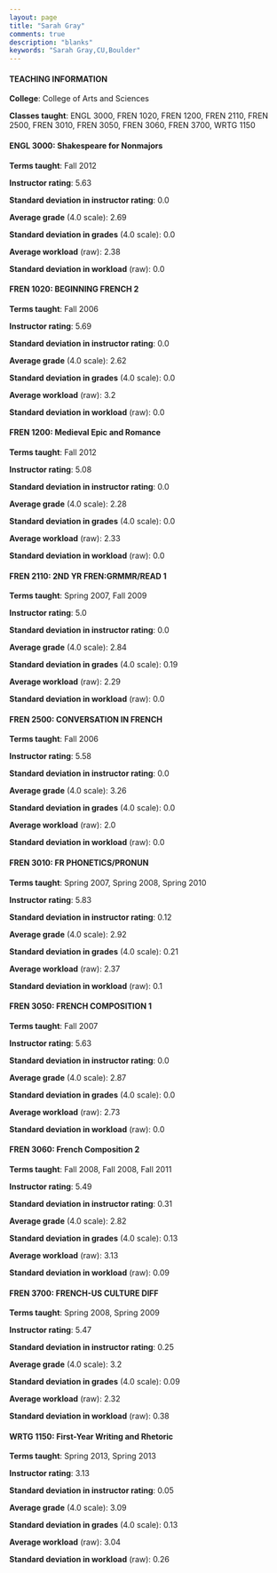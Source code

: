 ```yaml
---
layout: page
title: "Sarah Gray" 
comments: true
description: "blanks"
keywords: "Sarah Gray,CU,Boulder"
---
```

<head>
<script src="https://ajax.googleapis.com/ajax/libs/jquery/2.1.3/jquery.min.js"></script>
<script src="https://dl.dropboxusercontent.com/s/pc42nxpaw1ea4o9/highcharts.js?dl=0"></script>
<!-- <script src="../assets/js/highcharts.js"></script> -->
<style type="text/css">@font-face {
	font-family: "Bebas Neue";
	src: url(https://www.filehosting.org/file/details/544349/BebasNeue Regular.otf) format("opentype");
	}
	h1.Bebas { 
		font-family: "Bebas Neue", Verdana, Tahoma;
	}
</style>
</head>
	   
#### TEACHING INFORMATION

**College**: College of Arts and Sciences

**Classes taught**: ENGL 3000, FREN 1020, FREN 1200, FREN 2110, FREN 2500, FREN 3010, FREN 3050, FREN 3060, FREN 3700, WRTG 1150

#### ENGL 3000: Shakespeare for Nonmajors

**Terms taught**: Fall 2012

**Instructor rating**: 5.63

**Standard deviation in instructor rating**: 0.0

**Average grade** (4.0 scale): 2.69

**Standard deviation in grades** (4.0 scale): 0.0

**Average workload** (raw): 2.38

**Standard deviation in workload** (raw): 0.0

#### FREN 1020: BEGINNING FRENCH 2

**Terms taught**: Fall 2006

**Instructor rating**: 5.69

**Standard deviation in instructor rating**: 0.0

**Average grade** (4.0 scale): 2.62

**Standard deviation in grades** (4.0 scale): 0.0

**Average workload** (raw): 3.2

**Standard deviation in workload** (raw): 0.0

#### FREN 1200: Medieval Epic and Romance

**Terms taught**: Fall 2012

**Instructor rating**: 5.08

**Standard deviation in instructor rating**: 0.0

**Average grade** (4.0 scale): 2.28

**Standard deviation in grades** (4.0 scale): 0.0

**Average workload** (raw): 2.33

**Standard deviation in workload** (raw): 0.0

#### FREN 2110: 2ND YR FREN:GRMMR/READ 1

**Terms taught**: Spring 2007, Fall 2009

**Instructor rating**: 5.0

**Standard deviation in instructor rating**: 0.0

**Average grade** (4.0 scale): 2.84

**Standard deviation in grades** (4.0 scale): 0.19

**Average workload** (raw): 2.29

**Standard deviation in workload** (raw): 0.0

#### FREN 2500: CONVERSATION IN FRENCH

**Terms taught**: Fall 2006

**Instructor rating**: 5.58

**Standard deviation in instructor rating**: 0.0

**Average grade** (4.0 scale): 3.26

**Standard deviation in grades** (4.0 scale): 0.0

**Average workload** (raw): 2.0

**Standard deviation in workload** (raw): 0.0

#### FREN 3010: FR PHONETICS/PRONUN

**Terms taught**: Spring 2007, Spring 2008, Spring 2010

**Instructor rating**: 5.83

**Standard deviation in instructor rating**: 0.12

**Average grade** (4.0 scale): 2.92

**Standard deviation in grades** (4.0 scale): 0.21

**Average workload** (raw): 2.37

**Standard deviation in workload** (raw): 0.1

#### FREN 3050: FRENCH COMPOSITION 1

**Terms taught**: Fall 2007

**Instructor rating**: 5.63

**Standard deviation in instructor rating**: 0.0

**Average grade** (4.0 scale): 2.87

**Standard deviation in grades** (4.0 scale): 0.0

**Average workload** (raw): 2.73

**Standard deviation in workload** (raw): 0.0

#### FREN 3060: French Composition 2

**Terms taught**: Fall 2008, Fall 2008, Fall 2011

**Instructor rating**: 5.49

**Standard deviation in instructor rating**: 0.31

**Average grade** (4.0 scale): 2.82

**Standard deviation in grades** (4.0 scale): 0.13

**Average workload** (raw): 3.13

**Standard deviation in workload** (raw): 0.09

#### FREN 3700: FRENCH-US CULTURE DIFF

**Terms taught**: Spring 2008, Spring 2009

**Instructor rating**: 5.47

**Standard deviation in instructor rating**: 0.25

**Average grade** (4.0 scale): 3.2

**Standard deviation in grades** (4.0 scale): 0.09

**Average workload** (raw): 2.32

**Standard deviation in workload** (raw): 0.38

#### WRTG 1150: First-Year Writing and Rhetoric

**Terms taught**: Spring 2013, Spring 2013

**Instructor rating**: 3.13

**Standard deviation in instructor rating**: 0.05

**Average grade** (4.0 scale): 3.09

**Standard deviation in grades** (4.0 scale): 0.13

**Average workload** (raw): 3.04

**Standard deviation in workload** (raw): 0.26

